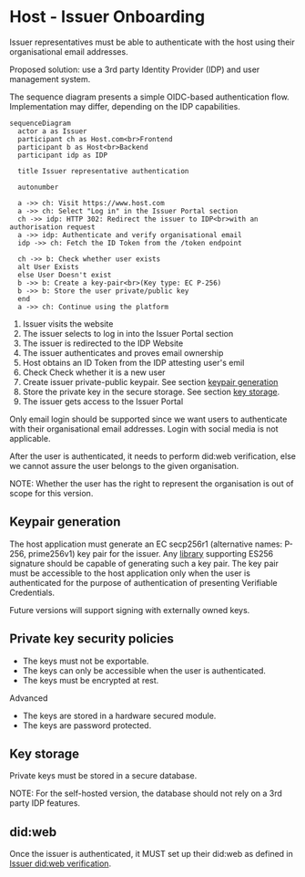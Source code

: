 # Host - Issuer Onboarding

Issuer representatives must be able to authenticate with the host using their organisational email addresses.

Proposed solution: use a 3rd party Identity Provider (IDP) and user management system.

The sequence diagram presents a simple OIDC-based authentication flow. Implementation may differ, depending on the IDP capabilities.

```mermaid
sequenceDiagram
  actor a as Issuer
  participant ch as Host.com<br>Frontend
  participant b as Host<br>Backend
  participant idp as IDP

  title Issuer representative authentication

  autonumber

  a ->> ch: Visit https://www.host.com
  a ->> ch: Select "Log in" in the Issuer Portal section
  ch ->> idp: HTTP 302: Redirect the issuer to IDP<br>with an authorisation request
  a ->> idp: Authenticate and verify organisational email
  idp ->> ch: Fetch the ID Token from the /token endpoint

  ch ->> b: Check whether user exists
  alt User Exists
  else User Doesn't exist
  b ->> b: Create a key-pair<br>(Key type: EC P-256)
  b ->> b: Store the user private/public key
  end
  a ->> ch: Continue using the platform
```

1. Issuer visits the website
2. The issuer selects to log in into the Issuer Portal section
3. The issuer is redirected to the IDP Website
4. The issuer authenticates and proves email ownership
5. Host obtains an ID Token from the IDP attesting user's emil
6. Check Check whether it is a new user
7. Create issuer private-public keypair. See section [keypair generation](#keypair-generation)
8. Store the private key in the secure storage. See section [key storage](#key-storage).
9. The issuer gets access to the Issuer Portal

Only email login should be supported since we want users to authenticate with their organisational email addresses. Login with social media is not applicable.

After the user is authenticated, it needs to perform did:web verification, else we cannot assure the user belongs to the given organisation.

NOTE: Whether the user has the right to represent the organisation is out of scope for this version.

## Keypair generation

The host application must generate an EC secp256r1 (alternative names: P-256, prime256v1) key pair for the issuer. Any [library](https://jwt.io/libraries) supporting ES256 signature should be capable of generating such a key pair. The key pair must be accessible to the host application only when the user is authenticated for the purpose of authentication of presenting Verifiable Credentials.

Future versions will support signing with externally owned keys.

## Private key security policies

- The keys must not be exportable.
- The keys can only be accessible when the user is authenticated.
- The keys must be encrypted at rest.

Advanced

- The keys are stored in a hardware secured module.
- The keys are password protected.

## Key storage

Private keys must be stored in a secure database.

NOTE: For the self-hosted version, the database should not rely on a 3rd party IDP features.

## did:web

Once the issuer is authenticated, it MUST set up their did:web as defined in [Issuer did:web verification](issuer-did.md).
